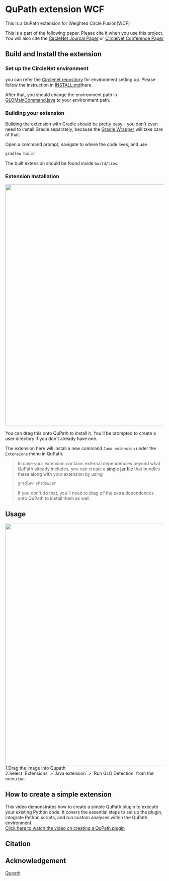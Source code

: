 # QuPath extension WCF

This is a QuPath extension for Weighted Circle Fusion(WCF)

This is a part of the following paper. Please cite it when you use this project. You will also cite the [CircleNet Journal Paper](https://ieeexplore.ieee.org/document/9585500)
or [CircleNet Conference Paper](https://link.springer.com/chapter/10.1007/978-3-030-59719-1_4)

## Build and Install the extension

### Set up the CircleNet environment
you can refer the [Circlenet repository](https://github.com/hrlblab/CircleNet) for environment setting up. Please follow the instruction in [INSTALL.md](https://github.com/hrlblab/CircleNet/blob/master/docs/INSTALL.md)there.

After that, you should change the environment path in [GLOMainCommand.java](https://github.com/hrlblab/PathVisual/blob/master/src/main/java/qupath/ext/template/GLOMainCommand.java) to your environment path.

### Building your extension
Building the extension with Gradle should be pretty easy - you don't even need to install Gradle separately, because the 
[Gradle Wrapper](https://docs.gradle.org/current/userguide/gradle_wrapper.html) will take care of that.

Open a command prompt, navigate to where the code lives, and use
```bash
gradlew build
```

The built extension should be found inside `build/libs`.

### Extension Installation
<img src="https://github.com/hrlblab/PathVisual/blob/master/img/trim.86A575A3-1320-4A70-B5CC-FC0C61F263CA%202.gif" width="768">

You can drag this onto QuPath to install it.
You'll be prompted to create a user directory if you don't already have one.

The extension here will install a new command `Java extension` under the `Extensions` menu in QuPath.

> In case your extension contains external dependencies beyond what QuPath already includes, you can create a 
> [single jar file](https://imperceptiblethoughts.com/shadow/introduction/#benefits-of-shadow) that bundles these along 
> with your extension by using
> ```bash
> gradlew shadowJar
> ```
> If you don't do that, you'll need to drag *all* the extra dependences onto QuPath to install them as well.



## Usage


<img src="https://github.com/hrlblab/PathVisual/blob/master/img/wcf_show.gif" width="768">
1.Drag the image into Qupath<br>
2.Select  `Extensions`  >`Java extension` >  `Run GLO Detection`  from the menu bar.<br>

## How to create a simple extension

This video demonstrates how to create a simple QuPath plugin to execute your existing Python code. It covers the essential steps to set up the plugin, integrate Python scripts, and run custom analyses within the QuPath environment.<br>
[Click here to watch the video on creating a QuPath plugin](https://youtu.be/T_TlwO1F628)



## Citation


## Acknowledgement
[Qupath](https://qupath.github.io/)
